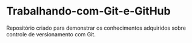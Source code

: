 # Trabalhando-com-Git-e-GitHub
Repositório criado para demonstrar os conhecimentos adquiridos sobre controle de versionamento com Git.
